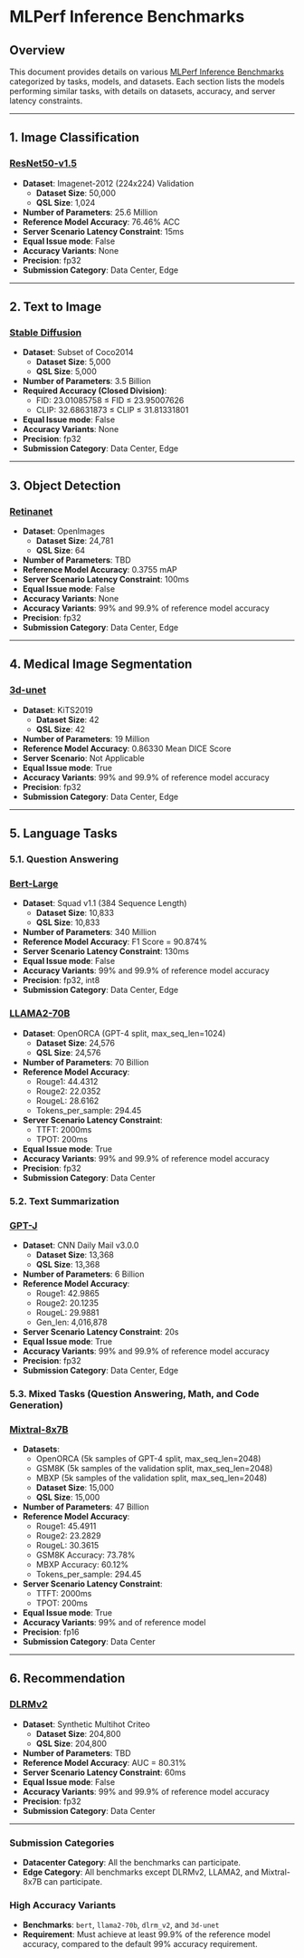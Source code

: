 # MLPerf Inference Benchmarks

## Overview
This document provides details on various [MLPerf Inference Benchmarks](index_gh.md) categorized by tasks, models, and datasets. Each section lists the models performing similar tasks, with details on datasets, accuracy, and server latency constraints.

---

## 1. Image Classification
### [ResNet50-v1.5](benchmarks/image_classification/resnet50.md)
- **Dataset**: Imagenet-2012 (224x224) Validation
  - **Dataset Size**: 50,000
  - **QSL Size**: 1,024
- **Number of Parameters**: 25.6 Million
- **Reference Model Accuracy**: 76.46% ACC
- **Server Scenario Latency Constraint**: 15ms
- **Equal Issue mode**: False
- **Accuracy Variants**: None
- **Precision**: fp32
- **Submission Category**: Data Center, Edge

---

## 2. Text to Image
### [Stable Diffusion](benchmarks/text_to_image/sdxl.md)
- **Dataset**: Subset of Coco2014
  - **Dataset Size**: 5,000
  - **QSL Size**: 5,000
- **Number of Parameters**: 3.5 Billion
- **Required Accuracy (Closed Division)**:
  - FID: 23.01085758 ≤ FID ≤ 23.95007626
  - CLIP: 32.68631873 ≤ CLIP ≤ 31.81331801
- **Equal Issue mode**: False
- **Accuracy Variants**: None
- **Precision**: fp32
- **Submission Category**: Data Center, Edge

---

## 3. Object Detection
### [Retinanet](benchmarks/object_detection/retinanet.md)
- **Dataset**: OpenImages
  - **Dataset Size**: 24,781
  - **QSL Size**: 64
- **Number of Parameters**: TBD
- **Reference Model Accuracy**: 0.3755 mAP
- **Server Scenario Latency Constraint**: 100ms
- **Equal Issue mode**: False
- **Accuracy Variants**: None
- **Accuracy Variants**: 99% and 99.9% of reference model accuracy
- **Precision**: fp32
- **Submission Category**: Data Center, Edge

---

## 4. Medical Image Segmentation
### [3d-unet](benchmarks/medical_imaging/3d-unet.md)
- **Dataset**: KiTS2019
  - **Dataset Size**: 42
  - **QSL Size**: 42
- **Number of Parameters**: 19 Million <!-- taken from https://arxiv.org/pdf/1606.06650 -->
- **Reference Model Accuracy**: 0.86330 Mean DICE Score
- **Server Scenario**: Not Applicable
- **Equal Issue mode**: True
- **Accuracy Variants**: 99% and 99.9% of reference model accuracy
- **Precision**: fp32
- **Submission Category**: Data Center, Edge

---

## 5. Language Tasks

### 5.1. Question Answering

### [Bert-Large](benchmarks/language/bert.md)
- **Dataset**: Squad v1.1 (384 Sequence Length)
  - **Dataset Size**: 10,833
  - **QSL Size**: 10,833
- **Number of Parameters**: 340 Million <!-- taken from https://huggingface.co/transformers/v2.9.1/pretrained_models.html -->
- **Reference Model Accuracy**: F1 Score = 90.874%
- **Server Scenario Latency Constraint**: 130ms
- **Equal Issue mode**: False
- **Accuracy Variants**: 99% and 99.9% of reference model accuracy
- **Precision**: fp32, int8
- **Submission Category**: Data Center, Edge

### [LLAMA2-70B](benchmarks/language/llama2-70b.md)
- **Dataset**: OpenORCA (GPT-4 split, max_seq_len=1024)
  - **Dataset Size**: 24,576
  - **QSL Size**: 24,576
- **Number of Parameters**: 70 Billion
- **Reference Model Accuracy**:
  - Rouge1: 44.4312
  - Rouge2: 22.0352
  - RougeL: 28.6162
  - Tokens_per_sample: 294.45
- **Server Scenario Latency Constraint**:
  - TTFT: 2000ms
  - TPOT: 200ms
- **Equal Issue mode**: True
- **Accuracy Variants**: 99% and 99.9% of reference model accuracy
- **Precision**: fp32
- **Submission Category**: Data Center

### 5.2. Text Summarization

### [GPT-J](benchmarks/language/gpt-j.md)
- **Dataset**: CNN Daily Mail v3.0.0
  - **Dataset Size**: 13,368
  - **QSL Size**: 13,368
- **Number of Parameters**: 6 Billion
- **Reference Model Accuracy**:
  - Rouge1: 42.9865
  - Rouge2: 20.1235
  - RougeL: 29.9881
  - Gen_len: 4,016,878
- **Server Scenario Latency Constraint**: 20s
- **Equal Issue mode**: True
- **Accuracy Variants**: 99% and 99.9% of reference model accuracy
- **Precision**: fp32
- **Submission Category**: Data Center, Edge

### 5.3. Mixed Tasks (Question Answering, Math, and Code Generation)

### [Mixtral-8x7B](benchmarks/language/mixtral-8x7b.md)
- **Datasets**:
  - OpenORCA (5k samples of GPT-4 split, max_seq_len=2048)
  - GSM8K (5k samples of the validation split, max_seq_len=2048)
  - MBXP (5k samples of the validation split, max_seq_len=2048)
  - **Dataset Size**: 15,000
  - **QSL Size**: 15,000
- **Number of Parameters**: 47 Billion <!-- https://huggingface.co/blog/moe -->
- **Reference Model Accuracy**:
  - Rouge1: 45.4911
  - Rouge2: 23.2829
  - RougeL: 30.3615
  - GSM8K Accuracy: 73.78%
  - MBXP Accuracy: 60.12%
  - Tokens_per_sample: 294.45
- **Server Scenario Latency Constraint**:
  - TTFT: 2000ms
  - TPOT: 200ms
- **Equal Issue mode**: True
- **Accuracy Variants**: 99% and of reference model
- **Precision**: fp16
- **Submission Category**: Data Center

---

## 6. Recommendation
### [DLRMv2](benchmarks/recommendation/dlrm-v2.md)
- **Dataset**: Synthetic Multihot Criteo
  - **Dataset Size**: 204,800
  - **QSL Size**: 204,800
- **Number of Parameters**: TBD
- **Reference Model Accuracy**: AUC = 80.31%
- **Server Scenario Latency Constraint**: 60ms
- **Equal Issue mode**: False
- **Accuracy Variants**: 99% and 99.9% of reference model accuracy
- **Precision**: fp32
- **Submission Category**: Data Center

---

### Submission Categories
- **Datacenter Category**: All the benchmarks can participate.
- **Edge Category**: All benchmarks except DLRMv2, LLAMA2, and Mixtral-8x7B can participate.

### High Accuracy Variants
- **Benchmarks**: `bert`, `llama2-70b`, `dlrm_v2`, and `3d-unet`
- **Requirement**: Must achieve at least 99.9% of the reference model accuracy, compared to the default 99% accuracy requirement.
